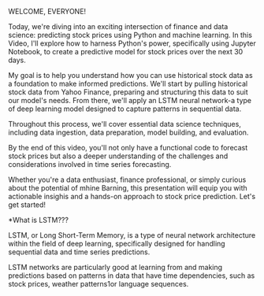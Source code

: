 WELCOME, EVERYONE!

Today, we're diving into an exciting intersection of finance and data science: predicting stock prices using Python and machine learning. In this Video, I'll explore how to harness Python's power, specifically using Jupyter Notebook, to create a predictive model for stock prices over the next 30 days.

My goal is to help you understand how you can use historical stock data as a foundation to make informed predictions. We'll start by pulling historical stock data from Yahoo Finance, preparing and structuring this data to suit our model's needs. From there, we'll apply an LSTM neural network-a type of deep learning model designed to capture patterns in sequential data.

Throughout this process, we'll cover essential data science techniques, including data ingestion, data preparation, model building, and evaluation.

By the end of this video, you'll not only have a functional code to forecast stock prices but also a deeper understanding of the challenges and considerations involved in time series forecasting.

Whether you're a data enthusiast, finance professional, or simply curious about the potential of mhine Barning, this presentation will equip you with actionable insighis and a hands-on approach to stock price prediction. Let's get started!

*What is LSTM???

LSTM, or Long Short-Term Memory, is a type of neural network architecture within the field of deep learning, specifically designed for handling sequential data and time series predictions.

LSTM networks are particularly good at learning from and making predictions based on patterns in data that have time dependencies, such as stock prices, weather patterns1or language sequences.